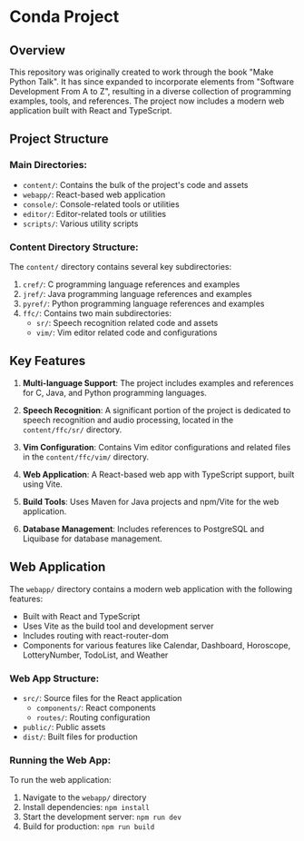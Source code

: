 # Conda Project

## Overview
This repository was originally created to work through the book "Make Python Talk". It has since expanded to incorporate elements from "Software Development From A to Z", resulting in a diverse collection of programming examples, tools, and references. The project now includes a modern web application built with React and TypeScript.

## Project Structure

### Main Directories:
- `content/`: Contains the bulk of the project's code and assets
- `webapp/`: React-based web application
- `console/`: Console-related tools or utilities
- `editor/`: Editor-related tools or utilities
- `scripts/`: Various utility scripts

### Content Directory Structure:
The `content/` directory contains several key subdirectories:

1. `cref/`: C programming language references and examples
2. `jref/`: Java programming language references and examples
3. `pyref/`: Python programming language references and examples
4. `ffc/`: Contains two main subdirectories:
   - `sr/`: Speech recognition related code and assets
   - `vim/`: Vim editor related code and configurations

## Key Features

1. **Multi-language Support**: The project includes examples and references for C, Java, and Python programming languages.

2. **Speech Recognition**: A significant portion of the project is dedicated to speech recognition and audio processing, located in the `content/ffc/sr/` directory.

3. **Vim Configuration**: Contains Vim editor configurations and related files in the `content/ffc/vim/` directory.

4. **Web Application**: A React-based web app with TypeScript support, built using Vite.

5. **Build Tools**: Uses Maven for Java projects and npm/Vite for the web application.

6. **Database Management**: Includes references to PostgreSQL and Liquibase for database management.

## Web Application

The `webapp/` directory contains a modern web application with the following features:

- Built with React and TypeScript
- Uses Vite as the build tool and development server
- Includes routing with react-router-dom
- Components for various features like Calendar, Dashboard, Horoscope, LotteryNumber, TodoList, and Weather

### Web App Structure:
- `src/`: Source files for the React application
  - `components/`: React components
  - `routes/`: Routing configuration
- `public/`: Public assets
- `dist/`: Built files for production

### Running the Web App:
To run the web application:

1. Navigate to the `webapp/` directory
2. Install dependencies: `npm install`
3. Start the development server: `npm run dev`
4. Build for production: `npm run build`

